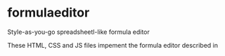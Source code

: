 # formulaeditor
Style-as-you-go spreadsheetl-like formula editor

These HTML, CSS and JS files impement the formula editor described in
